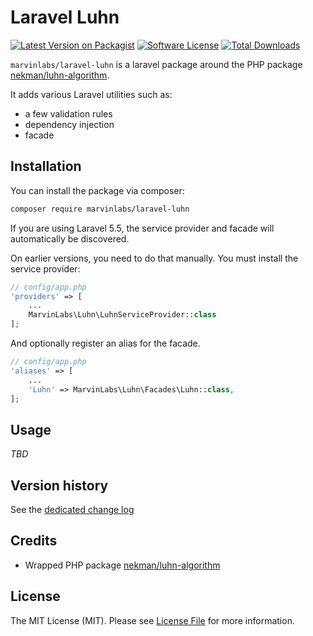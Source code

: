 # Laravel Luhn

[![Latest Version on Packagist](https://img.shields.io/packagist/v/marvinlabs/laravel-luhn.svg?style=flat-square)](https://packagist.org/packages/marvinlabs/laravel-luhn)
[![Software License](https://img.shields.io/badge/license-MIT-brightgreen.svg?style=flat-square)](LICENSE.md)
[![Total Downloads](https://img.shields.io/packagist/dt/marvinlabs/laravel-luhn.svg?style=flat-square)](https://packagist.org/packages/marvinlabs/laravel-luhn)

`marvinlabs/laravel-luhn` is a laravel package around the PHP package [nekman/luhn-algorithm](https://github.com/nekman/luhn-algorithm).

It adds various Laravel utilities such as:

- a few validation rules
- dependency injection
- facade

## Installation

You can install the package via composer:

``` bash
composer require marvinlabs/laravel-luhn
```

If you are using Laravel 5.5, the service provider and facade will automatically be discovered. 

On earlier versions, you need to do that manually. You must install the service provider:

```php
// config/app.php
'providers' => [
    ...
    MarvinLabs\Luhn\LuhnServiceProvider::class
];
```

And optionally register an alias for the facade.

```php
// config/app.php
'aliases' => [
    ...
    'Luhn' => MarvinLabs\Luhn\Facades\Luhn::class,
];
```

## Usage

*TBD*

## Version history

See the [dedicated change log](CHANGELOG.md)

## Credits

- Wrapped PHP package [nekman/luhn-algorithm](https://github.com/nekman/luhn-algorithm)

## License

The MIT License (MIT). Please see [License File](LICENSE.md) for more information.
